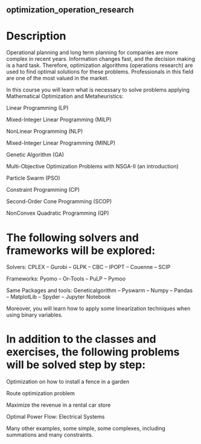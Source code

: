 ## optimization_operation_research

# Description
Operational planning and long term planning for companies are more complex in recent years. Information changes fast, and the decision making is a hard task. Therefore, optimization algorithms (operations research) are used to find optimal solutions for these problems. Professionals in this field are one of the most valued in the market.

In this course you will learn what is necessary to solve problems applying Mathematical Optimization and Metaheuristics:

Linear Programming (LP)

Mixed-Integer Linear Programming (MILP)

NonLinear Programming (NLP)

Mixed-Integer Linear Programming (MINLP)

Genetic Algorithm (GA)

Multi-Objective Optimization Problems with NSGA-II (an introduction)

Particle Swarm (PSO)

Constraint Programming (CP)

Second-Order Cone Programming (SCOP)

NonConvex Quadratic Programming (QP)



# The following solvers and frameworks will be explored:

Solvers: CPLEX – Gurobi – GLPK – CBC – IPOPT – Couenne – SCIP

Frameworks: Pyomo – Or-Tools – PuLP – Pymoo

Same Packages and tools: Geneticalgorithm – Pyswarm – Numpy – Pandas – MatplotLib – Spyder – Jupyter Notebook



Moreover, you will learn how to apply some linearization techniques when using binary variables.



# In addition to the classes and exercises, the following problems will be solved step by step:

Optimization on how to install a fence in a garden

Route optimization problem

Maximize the revenue in a rental car store

Optimal Power Flow: Electrical Systems

Many other examples, some simple, some complexes, including summations and many constraints.
